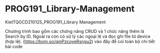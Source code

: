 # PROG191_Library-Management
KietTQGCD210125_PROG191_Library Management

Chương trình bao gồm các chứng năng CRUD và 1 chức năng thêm là Search by ID.
Ngoài ra còn có xử lý các ngoại lệ và đọc ghi file từ device (hợp lệ).
(https://bom.so/qmPzcoyeRsngu2) vào đây để coi toàn bộ chi tiết bài code
